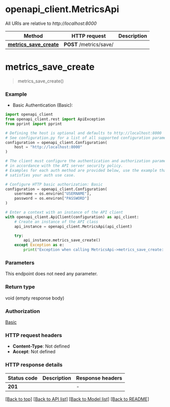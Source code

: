 # openapi_client.MetricsApi

All URIs are relative to *http://localhost:8000*

Method | HTTP request | Description
------------- | ------------- | -------------
[**metrics_save_create**](MetricsApi.md#metrics_save_create) | **POST** /metrics/save/ | 


# **metrics_save_create**
> metrics_save_create()

### Example

* Basic Authentication (Basic):

```python
import openapi_client
from openapi_client.rest import ApiException
from pprint import pprint

# Defining the host is optional and defaults to http://localhost:8000
# See configuration.py for a list of all supported configuration parameters.
configuration = openapi_client.Configuration(
    host = "http://localhost:8000"
)

# The client must configure the authentication and authorization parameters
# in accordance with the API server security policy.
# Examples for each auth method are provided below, use the example that
# satisfies your auth use case.

# Configure HTTP basic authorization: Basic
configuration = openapi_client.Configuration(
    username = os.environ["USERNAME"],
    password = os.environ["PASSWORD"]
)

# Enter a context with an instance of the API client
with openapi_client.ApiClient(configuration) as api_client:
    # Create an instance of the API class
    api_instance = openapi_client.MetricsApi(api_client)

    try:
        api_instance.metrics_save_create()
    except Exception as e:
        print("Exception when calling MetricsApi->metrics_save_create: %s\n" % e)
```



### Parameters

This endpoint does not need any parameter.

### Return type

void (empty response body)

### Authorization

[Basic](../README.md#Basic)

### HTTP request headers

 - **Content-Type**: Not defined
 - **Accept**: Not defined

### HTTP response details

| Status code | Description | Response headers |
|-------------|-------------|------------------|
**201** |  |  -  |

[[Back to top]](#) [[Back to API list]](../README.md#documentation-for-api-endpoints) [[Back to Model list]](../README.md#documentation-for-models) [[Back to README]](../README.md)


